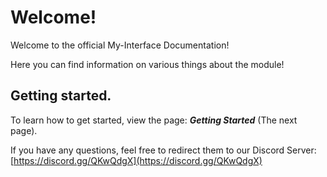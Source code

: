 Welcome!
======================================

Welcome to the official My-Interface Documentation!

Here you can find information on various things about the module!

Getting started.
---------------------------------------

To learn how to get started, view the page: ***Getting Started*** (The next page).

If you have any questions, feel free to redirect them to our Discord Server:
[https://discord.gg/QKwQdgX](https://discord.gg/QKwQdgX)
